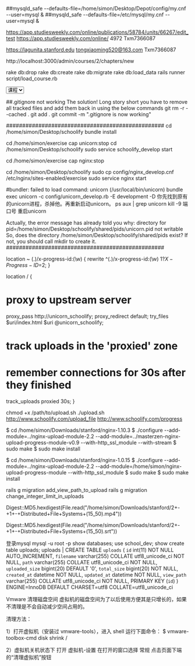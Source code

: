 ##mysqld_safe --defaults-file=/home/simon/Desktop/Depot/config/my.cnf --user=mysql &
##mysqld_safe --defaults-file=/etc/mysql/my.cnf --user=mysql &

https://app.studiesweekly.com/online/publications/58784/units/66267/edit_test
https://app.studiesweekly.com/online/
4972
Txm7366087

https://lagunita.stanford.edu
tongxiaoming520@163.com
Txm7366087

http://localhost:3000/admin/courses/2/chapters/new

rake db:drop
rake db:create
rake db:migrate
rake db:load_data
rails runner script/load_course.rb

<select name="section[content_type]" class="select-type" >
<option value="Course">课程</option>
<option value="Question">试卷</option>
</select>

##.gitignore not working The solution!
Long story short you have to remove all tracked files and add them back in using the below commands
git rm -r --cached .
git add .
git commit -m ".gitignore is now working"

#################################################
cd /home/simon/Desktop/schoolify
bundle install

cd /home/simon/exercise
cap unicorn:stop
cd /home/simon/Desktop/schoolify
sudo service schoolify_develop start

cd /home/simon/exercise
cap nginx:stop

cd /home/simon/Desktop/schoolify
sudo cp config/nginx_develop.cnf /etc/nginx/sites-enabled/exercise
sudo service nginx start

#bundler: failed to load command: unicorn (/usr/local/bin/unicorn)
bundle exec unicorn -c config/unicorn_develop.rb -E development -D
你先找到原有的unicorn进程，杀掉他。再重新启动unicorn。
ps aux | grep unicorn
kill -9  端口号
重启unicorn

Actually, the error message has already told you why:
directory for pid=/home/simon/Desktop/schoolify/shared/pids/unicorn.pid not writable
So, does the directory /home/simon/Desktop/schoolify/shared/pids exist? If not, you should call mkdir to create it.
#################################################

location ~ (.)/x-progress-id:(\w) {
    rewrite ^(.)/x-progress-id:(\w)  $1?X-Progress-ID=$2;
}

location / {
  # proxy to upstream server
  proxy_pass http://unicorn_schoolify;
  proxy_redirect default;
  try_files $uri/index.html $uri @unicorn_schoolify;

  # track uploads in the 'proxied' zone
  # remember connections for 30s after they finished
  track_uploads proxied 30s;
}


chmod +x /path/to/upload.sh
./upload.sh http://www.schoolify.com/upload_file http://www.schoolify.com/progress


$ cd /home/simon/Downloads/stanford/nginx-1.10.3
$ ./configure --add-module=../nginx-upload-module-2.2 --add-module=../masterzen-nginx-upload-progress-module-v0.9 --with-http_ssl_module --with-stream
$ sudo make
$ sudo make install

$ cd /home/simon/Downloads/stanford/nginx-1.0.15
$ ./configure --add-module=../nginx-upload-module-2.2 --add-module=/home/simon/nginx-upload-progress-module --with-http_ssl_module
$ sudo make
$ sudo make install


rails g migration add_view_path_to_upload
rails g migration change_integer_limit_in_uploads

Digest::MD5.hexdigest(File.read("/home/simon/Downloads/stanford/2+-+1+-+Distributed+File+Systems+(15_50).mp4"))

Digest::MD5.hexdigest(File.read("/home/simon/Downloads/stanford/2+-+1+-+Distributed+File+Systems+(15_50).srt"))

 
登录mysql
mysql -u root -p
show databases;
use school_dev;
show create table uploads;
uploads | CREATE TABLE `uploads` (
  `id` int(11) NOT NULL AUTO_INCREMENT,
  `filename` varchar(255) COLLATE utf8_unicode_ci NOT NULL,
  `path` varchar(255) COLLATE utf8_unicode_ci NOT NULL,
  `uploaded_size` bigint(20) DEFAULT '0',
  `total_size` bigint(20) NOT NULL,
  `created_at` datetime NOT NULL,
  `updated_at` datetime NOT NULL,
  `view_path` varchar(255) COLLATE utf8_unicode_ci NOT NULL,
  PRIMARY KEY (`id`)
) ENGINE=InnoDB DEFAULT CHARSET=utf8 COLLATE=utf8_unicode_ci


Vmware 清理磁盘空间
虚拟机的磁盘空间为了以后使用方便其是只增长的，如果不清理是不会自动减少空间占用的。

清理方法：

1）打开虚拟机（安装过 vmware-tools），进入 shell 运行下面命令：
$ vmware-toolbox-cmd disk shrink /

2）虚拟机关机状态下
打开 虚拟机-设置 
在打开的窗口选择 常规 
点击页面下端的“清理虚拟机”按钮



